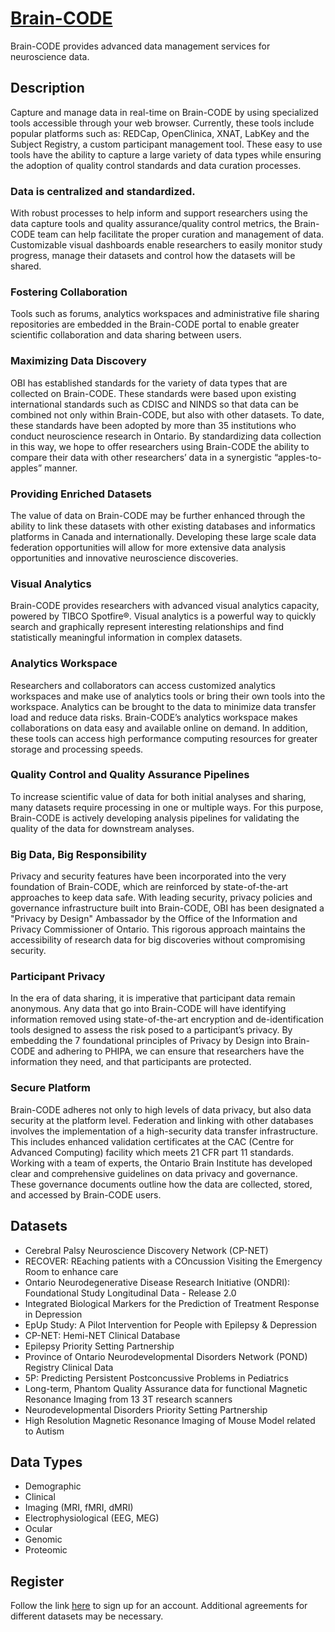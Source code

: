 # [Brain-CODE](https://brain-code.ca)

Brain-CODE provides advanced data management services for neuroscience data.

## Description

Capture and manage data in real-time on Brain-CODE by using specialized tools accessible through your web browser. Currently, these tools include popular platforms such as: REDCap, OpenClinica, XNAT, LabKey and the Subject Registry, a custom participant management tool. These easy to use tools have the ability to capture a large variety of data types while ensuring the adoption of quality control standards and data curation processes.

### Data is centralized and standardized.

With robust processes to help inform and support researchers using the data capture tools and quality assurance/quality control metrics, the Brain-CODE team can help facilitate the proper curation and management of data. Customizable visual dashboards enable researchers to easily monitor study progress, manage their datasets and control how the datasets will be shared.

### Fostering Collaboration

Tools such as forums, analytics workspaces and administrative file sharing repositories are embedded in the Brain-CODE portal to enable greater scientific collaboration and data sharing between users.

### Maximizing Data Discovery

OBI has established standards for the variety of data types that are collected on Brain-CODE. These standards were based upon existing international standards such as CDISC and NINDS so that data can be combined not only within Brain-CODE, but also with other datasets. To date, these standards have been adopted by more than 35 institutions who conduct neuroscience research in Ontario. By standardizing data collection in this way, we hope to offer researchers using Brain-CODE the ability to compare their data with other researchers’ data in a synergistic “apples-to-apples” manner.

### Providing Enriched Datasets

The value of data on Brain-CODE may be further enhanced through the ability to link these datasets with other existing databases and informatics platforms in Canada and internationally. Developing these large scale data federation opportunities will allow for more extensive data analysis opportunities and innovative neuroscience discoveries.

### Visual Analytics

Brain-CODE provides researchers with advanced visual analytics capacity, powered by TIBCO Spotfire®. Visual analytics is a powerful way to quickly search and graphically represent interesting relationships and find statistically meaningful information in complex datasets.

### Analytics Workspace

Researchers and collaborators can access customized analytics workspaces and make use of analytics tools or bring their own tools into the workspace. Analytics can be brought to the data to minimize data transfer load and reduce data risks. Brain-CODE’s analytics workspace makes collaborations on data easy and available online on demand. In addition, these tools can access high performance computing resources for greater storage and processing speeds.

### Quality Control and Quality Assurance Pipelines

To increase scientific value of data for both initial analyses and
sharing, many datasets require processing in one or multiple ways. For
this purpose, Brain-CODE is actively developing analysis pipelines for
validating the quality of the data for downstream analyses.

### Big Data, Big Responsibility

Privacy and security features have been incorporated into the very foundation of Brain-CODE, which are reinforced by state-of-the-art approaches to keep data safe. With leading security, privacy policies and governance infrastructure built into Brain-CODE, OBI has been designated a "Privacy by Design" Ambassador by the Office of the Information and Privacy Commissioner of Ontario. This rigorous approach maintains the accessibility of research data for big discoveries without compromising security.

### Participant Privacy

In the era of data sharing, it is imperative that participant data remain anonymous. Any data that go into Brain-CODE will have identifying information removed using state-of-the-art encryption and de-identification tools designed to assess the risk posed to a participant’s privacy. By embedding the 7 foundational principles of Privacy by Design into Brain-CODE and adhering to PHIPA, we can ensure that researchers have the information they need, and that participants are protected.

### Secure Platform

Brain-CODE adheres not only to high levels of data privacy, but also data security at the platform level. Federation and linking with other databases involves the implementation of a high-security data transfer infrastructure. This includes enhanced validation certificates at the CAC (Centre for Advanced Computing) facility which meets 21 CFR part 11 standards. Working with a team of experts, the Ontario Brain Institute has developed clear and comprehensive guidelines on data privacy and governance. These governance documents outline how the data are collected, stored, and accessed by Brain-CODE users.

## Datasets

- Cerebral Palsy Neuroscience Discovery Network (CP-NET)
- RECOVER: REaching patients with a COncussion Visiting the Emergency
  Room to enhance care
- Ontario Neurodegenerative Disease Research Initiative (ONDRI):
  Foundational Study Longitudinal Data - Release 2.0
- Integrated Biological Markers for the Prediction of Treatment
  Response in Depression
- EpUp Study: A Pilot Intervention for People with Epilepsy &
  Depression
- CP-NET: Hemi-NET Clinical Database
- Epilepsy Priority Setting Partnership
- Province of Ontario Neurodevelopmental Disorders Network (POND)
  Registry Clinical Data
- 5P: Predicting Persistent Postconcussive Problems in Pediatrics
- Long-term, Phantom Quality Assurance data for functional Magnetic
  Resonance Imaging from 13 3T research scanners
- Neurodevelopmental Disorders Priority Setting Partnership
- High Resolution Magnetic Resonance Imaging of Mouse Model related to Autism

## Data Types

- Demographic
- Clinical
- Imaging (MRI, fMRI, dMRI)
- Electrophysiological (EEG, MEG)
- Ocular
- Genomic
- Proteomic

## Register

Follow the link [here](https://www.braincode.ca/user/register) to
sign up for an account. Additional agreements for different datasets
may be necessary.
